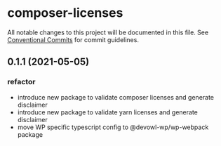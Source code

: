 # composer-licenses

All notable changes to this project will be documented in this file.
See [Conventional Commits](https://conventionalcommits.org) for commit guidelines.

## 0.1.1 (2021-05-05)


### refactor

* introduce new package to validate composer licenses and generate disclaimer
* introduce new package to validate yarn licenses and generate disclaimer
* move WP specific typescript config to @devowl-wp/wp-webpack package
